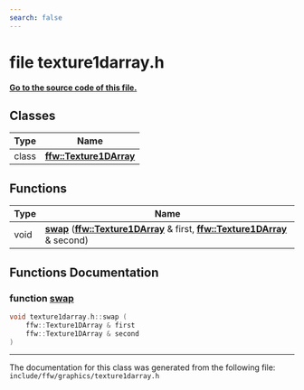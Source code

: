 ```yaml
---
search: false
---
```


# file texture1darray.h

**[Go to the source code of this file.](texture1darray_8h_source.md)**
## Classes

|Type|Name|
|-----|-----|
|class|[**ffw::Texture1DArray**](classffw_1_1_texture1_d_array.md)|


## Functions

|Type|Name|
|-----|-----|
|void|[**swap**](texture1darray_8h.md#1ae89ed6a769b9ae224a9f0f27b7af60fd) (**[ffw::Texture1DArray](classffw_1_1_texture1_d_array.md)** & first, **[ffw::Texture1DArray](classffw_1_1_texture1_d_array.md)** & second) |


## Functions Documentation

### function <a id="1ae89ed6a769b9ae224a9f0f27b7af60fd" href="#1ae89ed6a769b9ae224a9f0f27b7af60fd">swap</a>

```cpp
void texture1darray.h::swap (
    ffw::Texture1DArray & first
    ffw::Texture1DArray & second
)
```





----------------------------------------
The documentation for this class was generated from the following file: `include/ffw/graphics/texture1darray.h`

